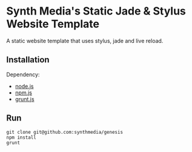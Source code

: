 Synth Media's Static Jade & Stylus Website Template
=======

A static website template that uses stylus, jade and live reload.

Installation
------------

Dependency:
  - [node.js](http://nodejs.org)
  - [npm.js](https://npmjs.org)
  - [grunt.js](http://gruntjs.com)

Run
---

```
git clone git@github.com:synthmedia/genesis
npm install
grunt
```
